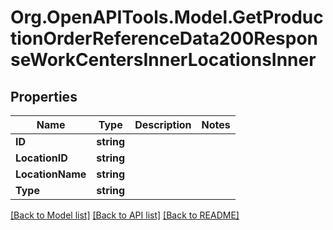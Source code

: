# Org.OpenAPITools.Model.GetProductionOrderReferenceData200ResponseWorkCentersInnerLocationsInner

## Properties

Name | Type | Description | Notes
------------ | ------------- | ------------- | -------------
**ID** | **string** |  | 
**LocationID** | **string** |  | 
**LocationName** | **string** |  | 
**Type** | **string** |  | 

[[Back to Model list]](../README.md#documentation-for-models) [[Back to API list]](../README.md#documentation-for-api-endpoints) [[Back to README]](../README.md)

